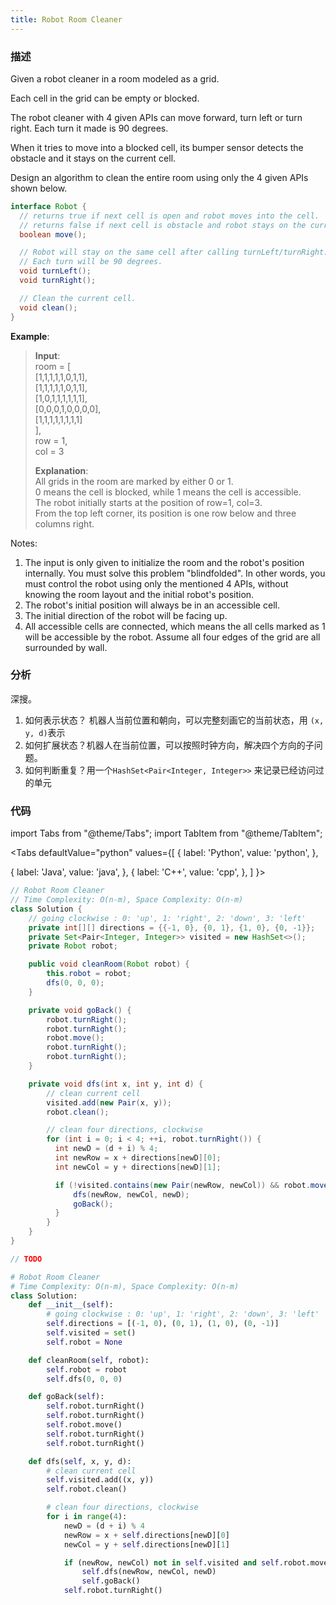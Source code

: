 ```yaml
---
title: Robot Room Cleaner
---
```


### 描述

Given a robot cleaner in a room modeled as a grid.

Each cell in the grid can be empty or blocked.

The robot cleaner with 4 given APIs can move forward, turn left or turn right. Each turn it made is 90 degrees.

When it tries to move into a blocked cell, its bumper sensor detects the obstacle and it stays on the current cell.

Design an algorithm to clean the entire room using only the 4 given APIs shown below.

```java
interface Robot {
  // returns true if next cell is open and robot moves into the cell.
  // returns false if next cell is obstacle and robot stays on the current cell.
  boolean move();

  // Robot will stay on the same cell after calling turnLeft/turnRight.
  // Each turn will be 90 degrees.
  void turnLeft();
  void turnRight();

  // Clean the current cell.
  void clean();
}
```

**Example**:

> **Input**:  
> room = [  
> [1,1,1,1,1,0,1,1],  
> [1,1,1,1,1,0,1,1],  
> [1,0,1,1,1,1,1,1],  
> [0,0,0,1,0,0,0,0],  
> [1,1,1,1,1,1,1,1]  
> ],  
> row = 1,  
> col = 3
>
> **Explanation**:  
> All grids in the room are marked by either 0 or 1.  
> 0 means the cell is blocked, while 1 means the cell is accessible.  
> The robot initially starts at the position of row=1, col=3.  
> From the top left corner, its position is one row below and three columns right.

Notes:

1. The input is only given to initialize the room and the robot's position internally. You must solve this problem "blindfolded". In other words, you must control the robot using only the mentioned 4 APIs, without knowing the room layout and the initial robot's position.
1. The robot's initial position will always be in an accessible cell.
1. The initial direction of the robot will be facing up.
1. All accessible cells are connected, which means the all cells marked as 1 will be accessible by the robot.
   Assume all four edges of the grid are all surrounded by wall.

### 分析

深搜。

1. 如何表示状态？ 机器人当前位置和朝向，可以完整刻画它的当前状态，用 `(x, y, d)`表示
1. 如何扩展状态？机器人在当前位置，可以按照时钟方向，解决四个方向的子问题。
1. 如何判断重复？用一个`HashSet<Pair<Integer, Integer>>` 来记录已经访问过的单元

### 代码

import Tabs from "@theme/Tabs";
import TabItem from "@theme/TabItem";

<Tabs
defaultValue="python"
values={[
{ label: 'Python', value: 'python', },

{ label: 'Java', value: 'java', },
{ label: 'C++', value: 'cpp', },
]
}>
<TabItem value="java">

```java
// Robot Room Cleaner
// Time Complexity: O(n-m), Space Complexity: O(n-m)
class Solution {
    // going clockwise : 0: 'up', 1: 'right', 2: 'down', 3: 'left'
    private int[][] directions = {{-1, 0}, {0, 1}, {1, 0}, {0, -1}};
    private Set<Pair<Integer, Integer>> visited = new HashSet<>();
    private Robot robot;

    public void cleanRoom(Robot robot) {
        this.robot = robot;
        dfs(0, 0, 0);
    }

    private void goBack() {
        robot.turnRight();
        robot.turnRight();
        robot.move();
        robot.turnRight();
        robot.turnRight();
    }

    private void dfs(int x, int y, int d) {
        // clean current cell
        visited.add(new Pair(x, y));
        robot.clean();

        // clean four directions, clockwise
        for (int i = 0; i < 4; ++i, robot.turnRight()) {
          int newD = (d + i) % 4;
          int newRow = x + directions[newD][0];
          int newCol = y + directions[newD][1];

          if (!visited.contains(new Pair(newRow, newCol)) && robot.move()) {
              dfs(newRow, newCol, newD);
              goBack();
          }
        }
    }
}
```

</TabItem>
<TabItem value="cpp">

```cpp
// TODO
```

</TabItem>

<TabItem value="python">

```python
# Robot Room Cleaner
# Time Complexity: O(n-m), Space Complexity: O(n-m)
class Solution:
    def __init__(self):
        # going clockwise : 0: 'up', 1: 'right', 2: 'down', 3: 'left'
        self.directions = [(-1, 0), (0, 1), (1, 0), (0, -1)]
        self.visited = set()
        self.robot = None

    def cleanRoom(self, robot):
        self.robot = robot
        self.dfs(0, 0, 0)

    def goBack(self):
        self.robot.turnRight()
        self.robot.turnRight()
        self.robot.move()
        self.robot.turnRight()
        self.robot.turnRight()

    def dfs(self, x, y, d):
        # clean current cell
        self.visited.add((x, y))
        self.robot.clean()

        # clean four directions, clockwise
        for i in range(4):
            newD = (d + i) % 4
            newRow = x + self.directions[newD][0]
            newCol = y + self.directions[newD][1]

            if (newRow, newCol) not in self.visited and self.robot.move():
                self.dfs(newRow, newCol, newD)
                self.goBack()
            self.robot.turnRight()
```

</TabItem>
</Tabs>
